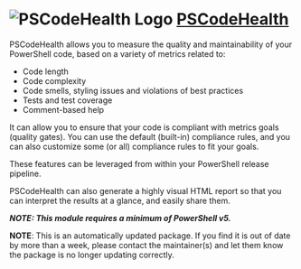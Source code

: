 # ![PSCodeHealth Logo](https://cdn.jsdelivr.net/gh/pauby/ChocoPackages@67812184/icons/pscodehealth.png "PSCodeHealth") [PSCodeHealth](https://chocolatey.org/packages/pscodehealth)

PSCodeHealth allows you to measure the quality and maintainability of your PowerShell code, based on a variety of metrics related to:

* Code length
* Code complexity
* Code smells, styling issues and violations of best practices
* Tests and test coverage
* Comment-based help

It can allow you to ensure that your code is compliant with metrics goals (quality gates). You can use the default (built-in) compliance rules, and you can also customize some (or all) compliance rules to fit your goals.

These features can be leveraged from within your PowerShell release pipeline.

PSCodeHealth can also generate a highly visual HTML report so that you can interpret the results at a glance, and easily share them.

_**NOTE: This module requires a minimum of PowerShell v5.**_

**NOTE**: This is an automatically updated package. If you find it is out of date by more than a week, please contact the maintainer(s) and let them know the package is no longer updating correctly.
